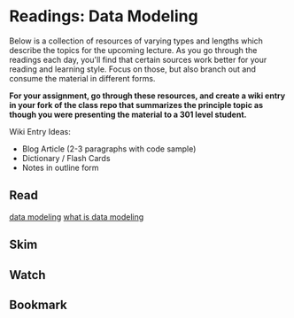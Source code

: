 # Readings: Data Modeling

Below is a collection of resources of varying types and lengths which describe the topics for the upcoming lecture.  As you go through the readings each day, you'll find that certain sources work better for your reading and learning style. Focus on those, but also branch out and consume the material in different forms.

**For your assignment, go through these resources, and create a wiki entry in your fork of the class repo that summarizes the principle topic as though you were presenting the material to a 301 level student.**

Wiki Entry Ideas:
* Blog Article (2-3 paragraphs with code sample)
* Dictionary / Flash Cards
* Notes in outline form

## Read
[data modeling](https://www.guru99.com/data-modelling-conceptual-logical.html)
[what is data modeling](https://www.dataversity.net/what-is-data-modeling/)

## Skim

## Watch

## Bookmark

